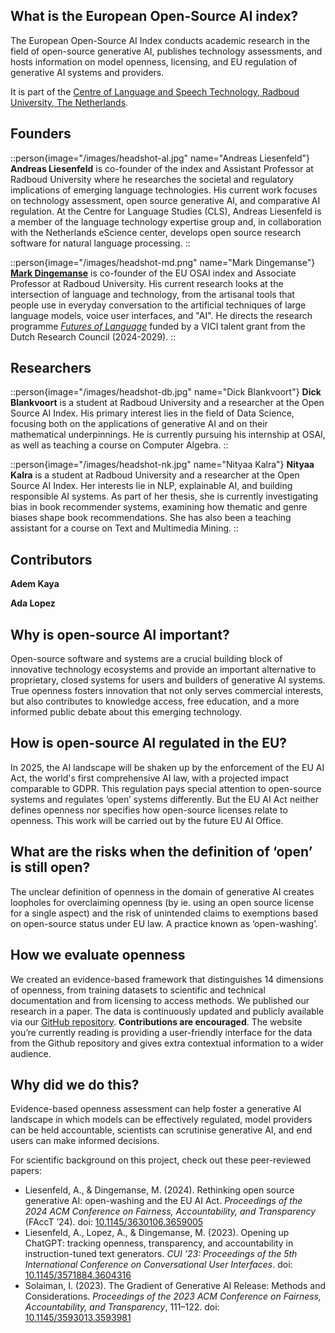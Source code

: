 ## What is the European Open-Source AI index?
The European Open-Source AI Index conducts academic research in the field of open-source generative AI, publishes technology assessments, and hosts information on model openness, licensing, and EU regulation of generative AI systems and providers.

It is part of the [Centre of Language and Speech Technology, Radboud University, The Netherlands](https://www.ru.nl/en/cls/clst).

## Founders

::person{image="/images/headshot-al.jpg" name="Andreas Liesenfeld"}
__Andreas Liesenfeld__ is co-founder of the index and Assistant Professor at Radboud University where he researches the societal and regulatory implications of emerging language technologies. His current work focuses on technology assessment, open source generative AI, and comparative AI regulation. At the Centre for Language Studies (CLS), Andreas Liesenfeld is a member of the language technology expertise group and, in collaboration with the Netherlands eScience center, develops open source research software for natural language processing.
::

::person{image="/images/headshot-md.png" name="Mark Dingemanse"}
__[Mark Dingemanse](https://markdingemanse.net "Mark Dingemanse")__ is co-founder of the EU OSAI index and Associate Professor at Radboud University. His current research looks at the intersection of language and technology, from the artisanal tools that people use in everyday conversation to the artificial techniques of large language models, voice user interfaces, and "AI". He directs the research programme _[Futures of Language](https://markdingemanse.net/futures "Futures of Language")_ funded by a VICI talent grant from the Dutch Research Council (2024-2029). 
::

## Researchers

::person{image="/images/headshot-db.jpg" name="Dick Blankvoort"}
__Dick Blankvoort__ is a student at Radboud University and a researcher at the Open Source AI Index. His primary interest lies in the field of Data Science, focusing both on the applications of generative AI and on their mathematical underpinnings. He is currently pursuing his internship at OSAI, as well as teaching a course on Computer Algebra.
::

::person{image="/images/headshot-nk.jpg" name="Nityaa Kalra"}
__Nityaa Kalra__  is a student at Radboud University and a researcher at the Open Source AI Index. Her interests lie in NLP, explainable AI, and building responsible AI systems. As part of her thesis, she is currently investigating bias in book recommender systems, examining how thematic and genre biases shape book recommendations. She has also been a teaching assistant for a course on Text and Multimedia Mining.
::

## Contributors

__Adem Kaya__

__Ada Lopez__

## Why is open-source AI important?
Open-source software and systems are a crucial building block of innovative technology ecosystems and provide an important alternative to proprietary, closed systems for users and builders of generative AI systems. True openness fosters innovation that not only serves commercial interests, but also contributes to knowledge access, free education, and a more informed public debate about this emerging technology.

## How is open-source AI regulated in the EU?
In 2025, the AI landscape will be shaken up by the enforcement of the EU AI Act, the world's first comprehensive AI law, with a projected impact comparable to GDPR. This regulation pays special attention to open-source systems and regulates ‘open’ systems differently. But the EU AI Act neither defines openness nor specifies how open-source licenses relate to openness. This work will be carried out by the future EU AI Office.

## What are the risks when the definition of ‘open’ is still open?
The unclear definition of openness in the domain of generative AI creates loopholes for overclaiming openness (by ie. using an open source license for a single aspect) and the risk of unintended claims to exemptions based on open-source status under EU law. A practice known as ‘open-washing’.

## How we evaluate openness
We created an evidence-based framework that distinguishes 14 dimensions of openness, from training datasets to scientific and technical documentation and from licensing to access methods. We published our research in a paper. The data is continuously updated and publicly available via our [GitHub repository](https://github.com/Language-Technology-Assessment/main-database). **Contributions are encouraged**. The website you’re currently reading is providing a user-friendly interface for the data from the Github repository and gives extra contextual information to a wider audience.

## Why did we do this?
Evidence-based openness assessment can help foster a generative AI landscape in which models can be effectively regulated, model providers can be held accountable, scientists can scrutinise generative AI, and end users can make informed decisions.

For scientific background on this project, check out these peer-reviewed papers:

- Liesenfeld, A., & Dingemanse, M. (2024). Rethinking open source generative AI: open-washing and the EU AI Act. _Proceedings of the 2024 ACM Conference on Fairness, Accountability, and Transparency_ (FAccT ’24). doi: [10.1145/3630106.3659005](https://dl.acm.org/doi/10.1145/3630106.3659005) 
- Liesenfeld, A., Lopez, A., & Dingemanse, M. (2023). Opening up ChatGPT: tracking openness, transparency, and accountability in instruction-tuned text generators. _CUI ’23: Proceedings of the 5th International Conference on Conversational User Interfaces_. doi: [10.1145/3571884.3604316](https://doi.org/10.1145/3571884.3604316)
- Solaiman, I. (2023). The Gradient of Generative AI Release: Methods and Considerations. _Proceedings of the 2023 ACM Conference on Fairness, Accountability, and Transparency_, 111–122. doi: [10.1145/3593013.3593981](https://doi.org/10.1145/3593013.3593981)
